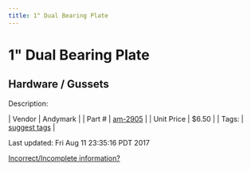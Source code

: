 ```yaml
---
title: 1" Dual Bearing Plate
---
```


# 1" Dual Bearing Plate
## Hardware / Gussets
Description: 	 

| Vendor | Andymark | 
| Part # | [am-2905](http://www.andymark.com/product-p/am-2905.htm) | 
| Unit Price | $6.50 | 
| Tags: | [suggest tags](https://docs.google.com/forms/d/e/1FAIpQLSeWyY8v3RgOty-MyWmh9U0iivNYN_molChYyS-0U-o-kOAv_g/viewform) | 

Last updated: Fri Aug 11 23:35:16 PDT 2017

 [Incorrect/Incomplete information?](https://docs.google.com/forms/d/e/1FAIpQLSeWyY8v3RgOty-MyWmh9U0iivNYN_molChYyS-0U-o-kOAv_g/viewform)